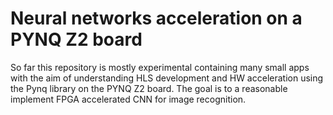 # Neural networks acceleration on a PYNQ Z2 board
So far this repository is mostly experimental containing many small apps with the aim of understanding HLS development and HW acceleration using the Pynq library on the PYNQ Z2 board. The goal is to a reasonable implement FPGA accelerated CNN for image recognition. 
